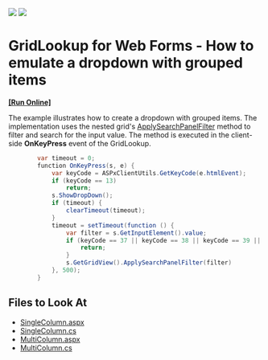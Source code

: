 <!-- default badges list -->
[![](https://img.shields.io/badge/Open_in_DevExpress_Support_Center-FF7200?style=flat-square&logo=DevExpress&logoColor=white)](https://supportcenter.devexpress.com/ticket/details/T1064526)
[![](https://img.shields.io/badge/📖_How_to_use_DevExpress_Examples-e9f6fc?style=flat-square)](https://docs.devexpress.com/GeneralInformation/403183)
<!-- default badges end -->

# GridLookup for Web Forms - How to emulate a dropdown with grouped items
<!-- run online -->
**[[Run Online]](https://codecentral.devexpress.com/454625952/)**
<!-- run online end -->


The example illustrates how to create a dropdown with grouped items. The implementation uses the nested grid's <a href="https://docs.devexpress.com/AspNet/js-ASPxClientGridView.ApplySearchPanelFilter(value)">ApplySearchPanelFilter</a> method to filter and search for the input value. The method is executed in the client-side **OnKeyPress** event of the GridLookup.

```cs
        var timeout = 0;
        function OnKeyPress(s, e) {
            var keyCode = ASPxClientUtils.GetKeyCode(e.htmlEvent);
            if (keyCode == 13)
                return;
            s.ShowDropDown();
            if (timeout) {
                clearTimeout(timeout);
            }
            timeout = setTimeout(function () {
                var filter = s.GetInputElement().value;
                if (keyCode == 37 || keyCode == 38 || keyCode == 39 || keyCode == 40) {
                    return;
                }
                s.GetGridView().ApplySearchPanelFilter(filter)
            }, 500);
        }

```


<!-- default file list -->

## Files to Look At

- [SingleColumn.aspx](./CS/DXWebApplication1/SingleColumn.aspx)
- [SingleColumn.cs](./CS/DXWebApplication1/SingleColumn.aspx.cs)
- [MultiColumn.aspx](./CS/DXWebApplication1/MultiColumn.aspx)
- [MultiColumn.cs](./CS/DXWebApplication1/MultiColumn.aspx.cs)

<!-- default file list end --> 

<!-- 


